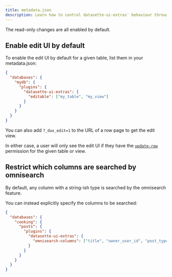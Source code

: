```yaml
---
title: metadata.json
description: Learn how to control datasette-ui-extras' behaviour through metadata.json.
---
```


The read-only changes are all enabled by default.

## Enable edit UI by default

To enable the edit UI by default for a given table, list them in your metadata.json:

```json
{
  "databases": {
    "mydb": {
      "plugins": {
        "datasette-ui-extras": {
          "editable": ["my_table", "my_view"]
        }
      }
    }
  }
}
```

You can also add `?_dux_edit=1` to the URL of a row page to get the edit view.

In either case, a user will only see the edit UI if they have the [`update-row`](https://docs.datasette.io/en/latest/authentication.html#update-row)
permission for the given table or view.

## Restrict which columns are searched by omnisearch

By default, any column with a string-ish type is searched by the omnisearch feature.

You can instead explicitly specify the columns to be searched:

```json
{
  "databases": {
    "cooking": {
      "posts": {
        "plugins": {
          "datasette-ui-extras": {
            "omnisearch-columns": ["title", "owner_user_id", "post_type", "tags"]
          }
        }
      }
    }
  }
}
```

